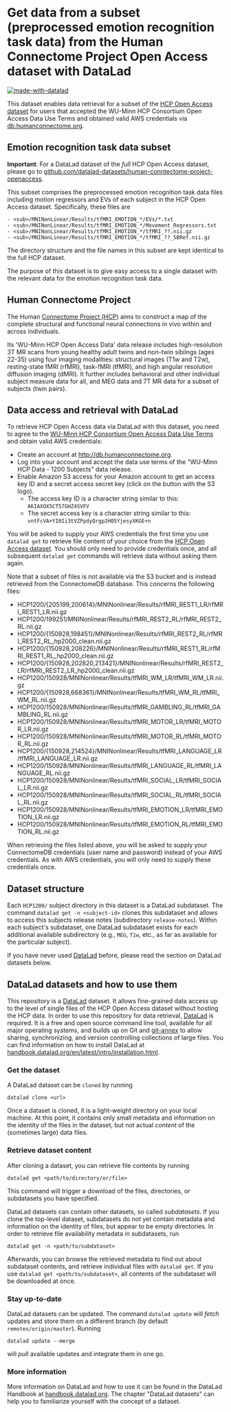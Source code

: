 # Get data from a subset (preprocessed emotion recognition task data) from the Human Connectome Project Open Access dataset with DataLad

[![made-with-datalad](https://www.datalad.org/badges/made_with.svg)](https://datalad.org)

This dataset enables data retrieval for a subset of the
[HCP Open Access dataset](https://registry.opendata.aws/hcp-openaccess/) for users
that accepted the WU-Minn HCP Consortium Open Access Data Use Terms and obtained
valid AWS credentials via [db.humanconnectome.org](http://db.humanconnectome.org).

## Emotion recognition task data subset

**Important**: For a DataLad dataset of the *full* HCP Open Access dataset, please go
to
[github.com/datalad-datasets/human-conntectome-project-openaccess](https://github.com/datalad-datasets/human-connectome-project-openaccess).

This subset comprises the preprocessed emotion recognition task data files including
motion regressors and EVs of each subject in the HCP Open Access dataset.
Specifically, these files are

```
- <sub>/MNINonLinear/Results/tfMRI_EMOTION_*/EVs/*.txt
- <sub>/MNINonLinear/Results/tfMRI_EMOTION_*/Movement_Regressors.txt
- <sub>/MNINonLinear/Results/tfMRI_EMOTION_*/tfMRI_??.nii.gz
- <sub>/MNINonLinear/Results/tfMRI_EMOTION_*/tfMRI_??_SBRef.nii.gz
```

The directory structure and the file names in this subset are kept identical to
the full HCP dataset.

The purpose of this dataset is to give easy access to a single dataset with the
relevant data for the emotion recognition task data.

## Human Connectome Project

The Human [Connectome Project (HCP)](http://www.humanconnectomeproject.org/about/)
aims to construct a map of the complete structural and functional neural
connections in vivo within and across individuals.

Its 'WU-Minn HCP Open Access Data' data release includes high-resolution 3T MR
scans from young healthy adult twins and non-twin siblings (ages 22-35) using
four imaging modalities: structural images (T1w and T2w), resting-state fMRI (rfMRI),
task-fMRI (tfMRI), and high angular resolution diffusion imaging (dMRI). It
further includes behavioral and other individual subject measure data for all,
and MEG data and 7T MR data for a subset of subjects (twin pairs).

## Data access and retrieval with DataLad

To retrieve HCP Open Access data via DataLad with this dataset, you need to agree
to the [WU-Minn HCP Consortium Open Access Data Use Terms](./DATA_USE_AGREEMENT.md)
and obtain valid AWS credentials:

- Create an account at http://db.humanconnectome.org.
- Log into your account and accept the data use terms of the "WU-Minn HCP Data -
  1200 Subjects" data release.
- Enable Amazon S3 access for your Amazon account to get an access key ID
  and a secret access secret key (click on the button with the S3 logo).
  - The access key ID is a character string similar to this: ``AKIAXOX5CT57GHZ4SVFV``
  - The secret access key is a character string similar to this: ``vntFcVA+YI0Ii3tVZPpdyQrgp2H05YjesyXKGE+n``

You will be asked to supply your AWS credentials the first time you use `datalad get`
to retrieve file content of your choice from
the [HCP Open Access dataset](https://registry.opendata.aws/hcp-openaccess/). You
should only need to provide credentials once, and all subsequent `datalad get` commands
will retrieve data without asking them again.

Note that a subset of files is not available via the S3 bucket and is instead
retrieved from the ConnectomeDB database.
This concerns the following files:

- HCP1200/{205199,200614}/MNINonlinear/Results/rfMRI_REST1_LR/rfMRI_REST1_LR.nii.gz
- HCP1200/199251/MNINonlinear/Results/rfMRI_REST2_RL/rfMRI_REST2_RL.nii.gz
- HCP1200/{150928,198451}/MNINonlinear/Results/rfMRI_REST2_RL/rfMRI_REST2_RL_hp2000_clean.nii.gz
- HCP1200/{150928,208226}/MNINonlinear/Results/rfMRI_REST1_RL/rfMRI_REST1_RL_hp2000_clean.nii.gz
- HCP1200/{150928,202820,213421}/MNINonlinear/Results/rfMRI_REST2_LR/rfMRI_REST2_LR_hp2000_clean.nii.gz
- HCP1200/150928/MNINonlinear/Results/tfMRI_WM_LR/tfMRI_WM_LR.nii.gz
- HCP1200/{150928,668361}/MNINonlinear/Results/tfMRI_WM_RL/tfMRI_WM_RL.nii.gz
- HCP1200/150928/MNINonlinear/Results/tfMRI_GAMBLING_RL/tfMRI_GAMBLING_RL.nii.gz
- HCP1200/150928/MNINonlinear/Results/tfMRI_MOTOR_LR/tfMRI_MOTOR_LR.nii.gz
- HCP1200/150928/MNINonlinear/Results/tfMRI_MOTOR_RL/tfMRI_MOTOR_RL.nii.gz
- HCP1200/{150928,214524}/MNINonlinear/Results/tfMRI_LANGUAGE_LR/tfMRI_LANGUAGE_LR.nii.gz
- HCP1200/150928/MNINonlinear/Results/tfMRI_LANGUAGE_RL/tfMRI_LANGUAGE_RL.nii.gz
- HCP1200/150928/MNINonlinear/Results/tfMRI_SOCIAL_LR/tfMRI_SOCIAL_LR.nii.gz
- HCP1200/150928/MNINonlinear/Results/tfMRI_SOCIAL_RL/tfMRI_SOCIAL_RL.nii.gz
- HCP1200/150928/MNINonlinear/Results/tfMRI_EMOTION_LR/tfMRI_EMOTION_LR.nii.gz
- HCP1200/150928/MNINonlinear/Results/tfMRI_EMOTION_RL/tfMRI_EMOTION_RL.nii.gz


When retrieving the files listed above, you will be asked to supply your ConnectomeDB credentials
(user name and password) instead of your AWS credentials.
As with AWS credentials, you will only need to supply these credentials once.

## Dataset structure

Each ``HCP1200/`` subject directory in this dataset is a DataLad subdataset. The
command `datalad get -n <subject-id>` clones this subdataset and allows to
access this subjects release notes (subdirectory `release-notes`). Within each
subject's subdataset, one DataLad subdataset exists for each additional
available subdirectory (e.g., ``MEG``, ``T1w``, etc., as far as available
for the particular subject).

If you have never used [DataLad](https://www.datalad.org/) before, please read the
section on DataLad datasets below.

## DataLad datasets and how to use them

This repository is a [DataLad](https://www.datalad.org/) dataset. It allows fine-grained
data access up to the level of single files of the HCP Open Access dataset without hosting
the HCP data. In order to use this repository for data retrieval,
[DataLad](https://www.datalad.org/) is required. It is a free and open source command line
tool, available for all major operating systems, and builds up on Git and
[git-annex](https://git-annex.branchable.com/) to allow sharing, synchronizing, and version
controlling collections of large files. You can find information on how to install DataLad
at [handbook.datalad.org/en/latest/intro/installation.html](http://handbook.datalad.org/en/latest/intro/installation.html).

### Get the dataset

A DataLad dataset can be `cloned` by running

```
datalad clone <url>
```
Once a dataset is cloned, it is a light-weight directory on your local machine.
At
this point,
it contains only small metadata and information on the identity of the files in the dataset,
but not actual *content* of the (sometimes large) data files.

### Retrieve dataset content

After cloning a dataset, you can retrieve file contents by running
```
datalad get <path/to/directory/or/file>
```
This command will trigger a download of the files, directories, or subdatasets you have specified.

DataLad datasets can contain other datasets, so called *subdatasets*. If you clone the top-level
dataset, subdatasets do not yet contain metadata and information on the identity of files,
but appear to be empty directories. In order to retrieve file availability metadata in
subdatasets, run

```
datalad get -n <path/to/subdataset>
```
Afterwards, you can browse the retrieved metadata to find out about subdataset contents, and
retrieve individual files with `datalad get`. If you use `datalad get <path/to/subdataset>`,
all contents of the subdataset will be downloaded at once.

### Stay up-to-date

DataLad datasets can be updated. The command `datalad update` will *fetch* updates and store them
on a different branch (by default `remotes/origin/master`). Running
```
datalad update --merge
```
will *pull* available updates and integrate them in one go.

### More information

More information on DataLad and how to use it can be found in the DataLad Handbook at
[handbook.datalad.org](http://handbook.datalad.org/en/latest/index.html). The chapter
"DataLad datasets" can help you to familiarize yourself with the concept of a dataset.
